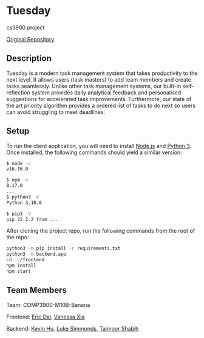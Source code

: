 # Tuesday

cs3900 project

[Original Repository](https://github.com/unsw-cse-comp3900-9900-22T3/capstone-project-comp3900-m10b-banana)

## Description

Tuesday is a modern task management system that takes productivity to the next level.
It allows users (task masters) to add team members and create tasks seamlessly.
Unlike other task management systems, our built-in self-reflection system provides daily analytical feedback and personalised suggestions for accelerated task improvements.
Furthermore, our state of the art priority algorithm provides a ordered list of tasks to do next so users can avoid struggling to meet deadlines.

## Setup

To run the client application, you will need to install [Node.js](https://nodejs.org/en/download/) and [Python 3](https://www.python.org/downloads/).
Once installed, the following commands should yield a similar version:

```sh
$ node -v
v16.16.0

$ npm -v
8.17.0
...
$ python3 -V
Python 3.10.8

$ pip3 -V
pip 22.2.2 from ...
```

After cloning the project repo, run the following commands from the root of the repo:

```sh
python3 -m pip install -r requirements.txt
python3 -m backend.app
cd ../frontend
npm install
npm start
```

## Team Members

Team: COMP3900-M10B-Banana

Frontend: [Eric Dai](https://github.com/EricccD567), [Vanessa Xia](https://github.com/nessa6)

Backend: [Kevin Hu](https://github.com/AnonymousAlligator), [Luke Simmonds](https://github.com/LukeSimmonds), [Taimoor Shabih](https://github.com/tshabih13)
